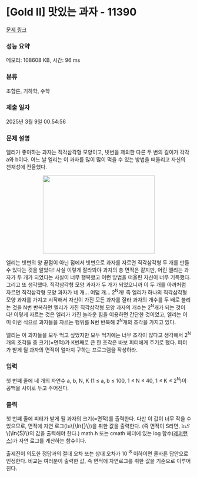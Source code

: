 # [Gold II] 맛있는 과자 - 11390 

[문제 링크](https://www.acmicpc.net/problem/11390) 

### 성능 요약

메모리: 108608 KB, 시간: 96 ms

### 분류

조합론, 기하학, 수학

### 제출 일자

2025년 3월 9일 00:54:56

### 문제 설명

<p>엘리가 좋아하는 과자는 직각삼각형 모양이고, 빗변을 제외한 다른 두 변의 길이가 각각 a와 b이다. 어느 날 엘리는 이 과자를 많이 많이 먹을 수 있는 방법을 떠올리고 자신의 천재성에 전율했다.</p>

<p style="text-align:center"><img alt="" src="https://onlinejudgeimages.s3-ap-northeast-1.amazonaws.com/problem/11390/1.png" style="height:212px; width:304px"></p>

<p>엘리는 빗변의 양 끝점이 아닌 점에서 빗변으로 과자를 자르면 직각삼각형 두 개를 만들 수 있다는 것을 알았다! 사실 이렇게 잘라봐야 과자의 총 면적은 같지만, 어린 엘리는 과자가 두 개가 되었다는 사실이 너무 행복했고 이런 방법을 떠올린 자신이 너무 기특했다. 그리고 또 생각했다. 직각삼각형 모양 과자가 두 개가 되었으니까 이 두 개를 아까처럼 자르면 직각삼각형 모양 과자가 네 개… 여덟 개… 2<sup>N</sup>개! 즉 엘리가 하나의 직각삼각형 모양 과자를 가지고 시작해서 자신이 가진 모든 과자를 잘라 과자의 개수를 두 배로 불리는 것을 N번 반복하면 엘리가 가진 직각삼각형 모양 과자의 개수는 2<sup>N</sup>개가 되는 것이다! 이렇게 자르는 것은 엘리가 가진 놀라운 힘을 이용하면 간단한 것이었고, 엘리는 이미 이런 식으로 과자들을 자르는 행위를 N번 반복해 2<sup>N</sup>개의 조각을 가지고 있다.</p>

<p>엘리는 이 과자들을 모두 먹고 싶었지만 모두 먹기에는 너무 조각이 많다고 생각해서 2<sup>N</sup>개의 조각들 중 크기(=면적)가 K번째로 큰 한 조각은 바보 피터에게 주기로 했다. 피터가 받게 될 과자의 면적이 얼마지 구하는 프로그램을 작성하라.</p>

### 입력 

 <p>첫 번째 줄에 네 개의 자연수 a, b, N, K (1 ≤ a, b ≤ 100, 1 ≤ N ≤ 40, 1 ≤ K ≤ 2<sup>N</sup>)이 공백을 사이로 두고 주어진다.</p>

### 출력 

 <p>첫 번째 줄에 피터가 받게 될 과자의 크기(=면적)를 출력한다. 다만 이 값이 너무 작을 수 있으므로, 면적에 자연 로그(<mjx-container class="MathJax" jax="CHTML" style="font-size: 109%; position: relative;"><mjx-math class="MJX-TEX" aria-hidden="true"><mjx-mi class="mjx-n"><mjx-c class="mjx-c6C"></mjx-c><mjx-c class="mjx-c6E"></mjx-c></mjx-mi><mjx-mo class="mjx-n"><mjx-c class="mjx-c2061"></mjx-c></mjx-mo><mjx-texatom space="2" texclass="ORD"></mjx-texatom></mjx-math><mjx-assistive-mml unselectable="on" display="inline"><math xmlns="http://www.w3.org/1998/Math/MathML"><mi>ln</mi><mo data-mjx-texclass="NONE">⁡</mo><mrow data-mjx-texclass="ORD"></mrow></math></mjx-assistive-mml><span aria-hidden="true" class="no-mathjax mjx-copytext">\(\ln{}\)</span></mjx-container>)을 취한 값을 출력한다. (즉 면적이 S라면, <mjx-container class="MathJax" jax="CHTML" style="font-size: 109%; position: relative;"><mjx-math class="MJX-TEX" aria-hidden="true"><mjx-mi class="mjx-n"><mjx-c class="mjx-c6C"></mjx-c><mjx-c class="mjx-c6E"></mjx-c></mjx-mi><mjx-mo class="mjx-n"><mjx-c class="mjx-c2061"></mjx-c></mjx-mo><mjx-texatom space="2" texclass="ORD"><mjx-mi class="mjx-i"><mjx-c class="mjx-c1D446 TEX-I"></mjx-c></mjx-mi></mjx-texatom></mjx-math><mjx-assistive-mml unselectable="on" display="inline"><math xmlns="http://www.w3.org/1998/Math/MathML"><mi>ln</mi><mo data-mjx-texclass="NONE">⁡</mo><mrow data-mjx-texclass="ORD"><mi>S</mi></mrow></math></mjx-assistive-mml><span aria-hidden="true" class="no-mathjax mjx-copytext">\(\ln{S}\)</span></mjx-container>의 값을 출력해야 한다.) math.h 또는 cmath 헤더에 있는 log 함수(<a href="http://www.cplusplus.com/reference/cmath/log/">레퍼런스</a>)가 자연 로그를 계산하는 함수이다.</p>

<p>출제진이 의도한 정답과의 절대 오차 또는 상대 오차가 10<sup>-8</sup> 이하이면 올바른 답안으로 인정한다. 비교는 여러분이 출력한 값, 즉 면적에 자연로그를 취한 값을 기준으로 이루어진다.</p>

